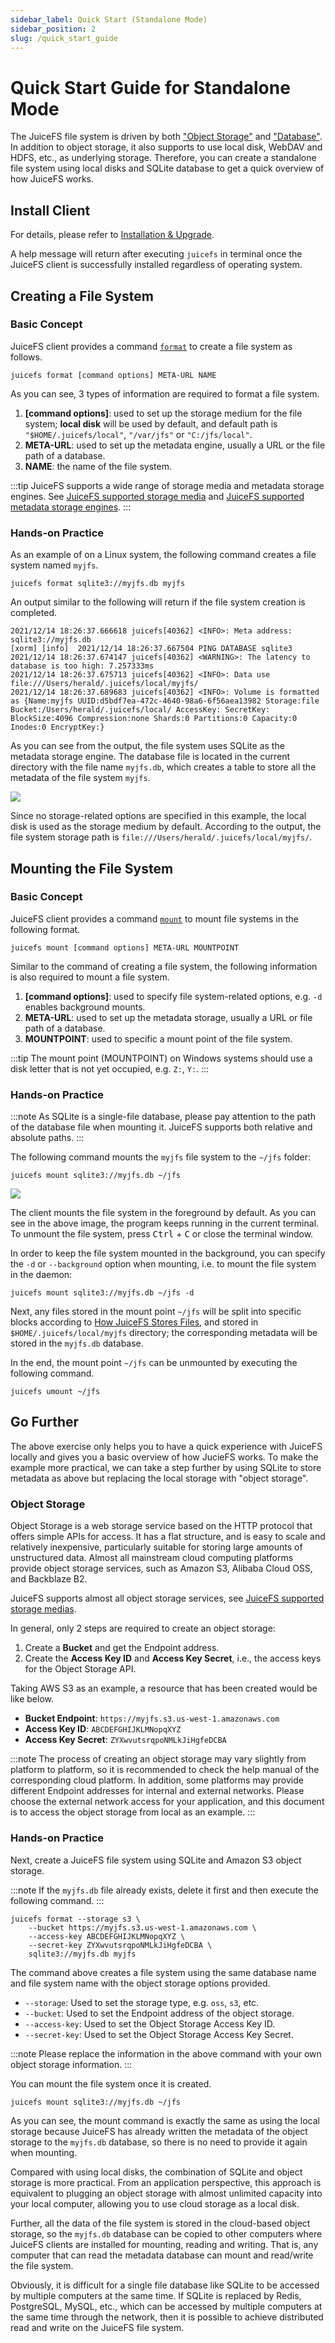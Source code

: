 ```yaml
---
sidebar_label: Quick Start (Standalone Mode)
sidebar_position: 2
slug: /quick_start_guide
---
```


# Quick Start Guide for Standalone Mode

The JuiceFS file system is driven by both ["Object Storage"](../reference/how_to_setup_object_storage.md) and ["Database"](../reference/how_to_setup_metadata_engine.md). In addition to object storage, it also supports to use local disk, WebDAV and HDFS, etc., as underlying storage. Therefore, you can create a standalone file system using local disks and SQLite database to get a quick overview of how JuiceFS works.

## Install Client

For details, please refer to [Installation & Upgrade](installation.md).

A help message will return after executing `juicefs` in terminal once the JuiceFS client is successfully installed regardless of operating system.

## Creating a File System

### Basic Concept

JuiceFS client provides a command [`format`](../reference/command_reference.md#juicefs-format) to create a file system as follows.

```shell
juicefs format [command options] META-URL NAME
```

As you can see, 3 types of information are required to format a file system.

1. **[command options]**: used to set up the storage medium for the file system; **local disk** will be used by default, and default path is `"$HOME/.juicefs/local"`, `"/var/jfs"` or `"C:/jfs/local"`.
2. **META-URL**: used to set up the metadata engine, usually a URL or the file path of a database.
3. **NAME**: the name of the file system.

:::tip
JuiceFS supports a wide range of storage media and metadata storage engines. See [JuiceFS supported storage media](../reference/how_to_setup_object_storage.md) and [JuiceFS supported metadata storage engines](../reference/how_to_setup_metadata_engine.md).
:::

### Hands-on Practice

As an example of on a Linux system, the following command creates a file system named `myjfs`.

```shell
juicefs format sqlite3://myjfs.db myjfs
```

An output similar to the following will return if the file system creation is completed.

```shell {1,4}
2021/12/14 18:26:37.666618 juicefs[40362] <INFO>: Meta address: sqlite3://myjfs.db
[xorm] [info]  2021/12/14 18:26:37.667504 PING DATABASE sqlite3
2021/12/14 18:26:37.674147 juicefs[40362] <WARNING>: The latency to database is too high: 7.257333ms
2021/12/14 18:26:37.675713 juicefs[40362] <INFO>: Data use file:///Users/herald/.juicefs/local/myjfs/
2021/12/14 18:26:37.689683 juicefs[40362] <INFO>: Volume is formatted as {Name:myjfs UUID:d5bdf7ea-472c-4640-98a6-6f56aea13982 Storage:file Bucket:/Users/herald/.juicefs/local/ AccessKey: SecretKey: BlockSize:4096 Compression:none Shards:0 Partitions:0 Capacity:0 Inodes:0 EncryptKey:}
```

As you can see from the output, the file system uses SQLite as the metadata storage engine. The database file is located in the current directory with the file name `myjfs.db`, which creates a table to store all the metadata of the file system `myjfs`.

![](../images/sqlite-info.png)

Since no storage-related options are specified in this example, the local disk is used as the storage medium by default. According to the output, the file system storage path is `file:///Users/herald/.juicefs/local/myjfs/`.

## Mounting the File System

### Basic Concept

JuiceFS client provides a command [`mount`](../reference/command_reference.md#juicefs-mount) to mount file systems in the following format.

```shell
juicefs mount [command options] META-URL MOUNTPOINT
```

Similar to the command of creating a file system, the following information is also required to mount a file system.

1. **[command options]**: used to specify file system-related options, e.g. `-d` enables background mounts.
2. **META-URL**: used to set up the metadata storage, usually a URL or file path of a database.
3. **MOUNTPOINT**: used to specific a mount point of the file system.

:::tip
The mount point (MOUNTPOINT) on Windows systems should use a disk letter that is not yet occupied, e.g. `Z:`, `Y:`.
:::

### Hands-on Practice

:::note
As SQLite is a single-file database, please pay attention to the path of the database file when mounting it. JuiceFS supports both relative and absolute paths.
:::

The following command mounts the `myjfs` file system to the `~/jfs` folder:

```shell
juicefs mount sqlite3://myjfs.db ~/jfs
```

![](../images/sqlite-mount-local.png)

The client mounts the file system in the foreground by default. As you can see in the above image, the program keeps running in the current terminal. To unmount the file system, press <kbd>Ctrl</kbd> + <kbd>C</kbd> or close the terminal window.

In order to keep the file system mounted in the background, you can specify the `-d` or `--background` option when mounting, i.e. to mount the file system in the daemon:

```shell
juicefs mount sqlite3://myjfs.db ~/jfs -d
```

Next, any files stored in the mount point `~/jfs` will be split into specific blocks according to [How JuiceFS Stores Files](../introduction/architecture.md#how-juicefs-stores-files), and stored in `$HOME/.juicefs/local/myjfs` directory; the corresponding metadata will be stored in the `myjfs.db` database.

In the end, the mount point `~/jfs` can be unmounted by executing the following command.

```shell
juicefs umount ~/jfs
```

## Go Further

The above exercise only helps you to have a quick experience with JuiceFS locally and gives you a basic overview of how JucieFS works. To make the example more practical, we can take a step further by using SQLite to store metadata as above but replacing the local storage with "object storage".

### Object Storage

Object Storage is a web storage service based on the HTTP protocol that offers simple APIs for access. It has a flat structure, and is easy to scale and relatively inexpensive, particularly suitable for storing large amounts of unstructured data. Almost all mainstream cloud computing platforms provide object storage services, such as Amazon S3, Alibaba Cloud OSS, and Backblaze B2.

JuiceFS supports almost all object storage services, see [JuiceFS supported storage medias](../reference/how_to_setup_object_storage.md).

In general, only 2 steps are required to create an object storage:

1. Create a **Bucket** and get the Endpoint address.
2. Create the **Access Key ID** and **Access Key Secret**, i.e., the access keys for the Object Storage API.

Taking AWS S3 as an example, a resource that has been created would be like below.

- **Bucket Endpoint**: `https://myjfs.s3.us-west-1.amazonaws.com`
- **Access Key ID**: `ABCDEFGHIJKLMNopqXYZ`
- **Access Key Secret**: `ZYXwvutsrqpoNMLkJiHgfeDCBA`

:::note
The process of creating an object storage may vary slightly from platform to platform, so it is recommended to check the help manual of the corresponding cloud platform. In addition, some platforms may provide different Endpoint addresses for internal and external networks. Please choose the external network access for your application, and this document is to access the object storage from local as an example.
:::

### Hands-on Practice

Next, create a JuiceFS file system using SQLite and Amazon S3 object storage.

:::note
If the `myjfs.db` file already exists, delete it first and then execute the following command.
:::

```shell
juicefs format --storage s3 \
    --bucket https://myjfs.s3.us-west-1.amazonaws.com \
    --access-key ABCDEFGHIJKLMNopqXYZ \
    --secret-key ZYXwvutsrqpoNMLkJiHgfeDCBA \
    sqlite3://myjfs.db myjfs
```

The command above creates a file system using the same database name and file system name with the object storage options provided.

- `--storage`: Used to set the storage type, e.g. `oss`, `s3`, etc.
- `--bucket`: Used to set the Endpoint address of the object storage.
- `--access-key`: Used to set the Object Storage Access Key ID.
- `--secret-key`: Used to set the Object Storage Access Key Secret.

:::note
Please replace the information in the above command with your own object storage information.
:::

You can mount the file system once it is created.

```shell
juicefs mount sqlite3://myjfs.db ~/jfs
```

As you can see, the mount command is exactly the same as using the local storage because JuiceFS has already written the metadata of the object storage to the `myjfs.db` database, so there is no need to provide it again when mounting.

Compared with using local disks, the combination of SQLite and object storage is more practical. From an application perspective, this approach is equivalent to plugging an object storage with almost unlimited capacity into your local computer, allowing you to use cloud storage as a local disk.

Further, all the data of the file system is stored in the cloud-based object storage, so the `myjfs.db` database can be copied to other computers where JuiceFS clients are installed for mounting, reading and writing. That is, any computer that can read the metadata database can mount and read/write the file system.

Obviously, it is difficult for a single file database like SQLite to be accessed by multiple computers at the same time. If SQLite is replaced by Redis, PostgreSQL, MySQL, etc., which can be accessed by multiple computers at the same time through the network, then it is possible to achieve distributed read and write on the JuiceFS file system.
